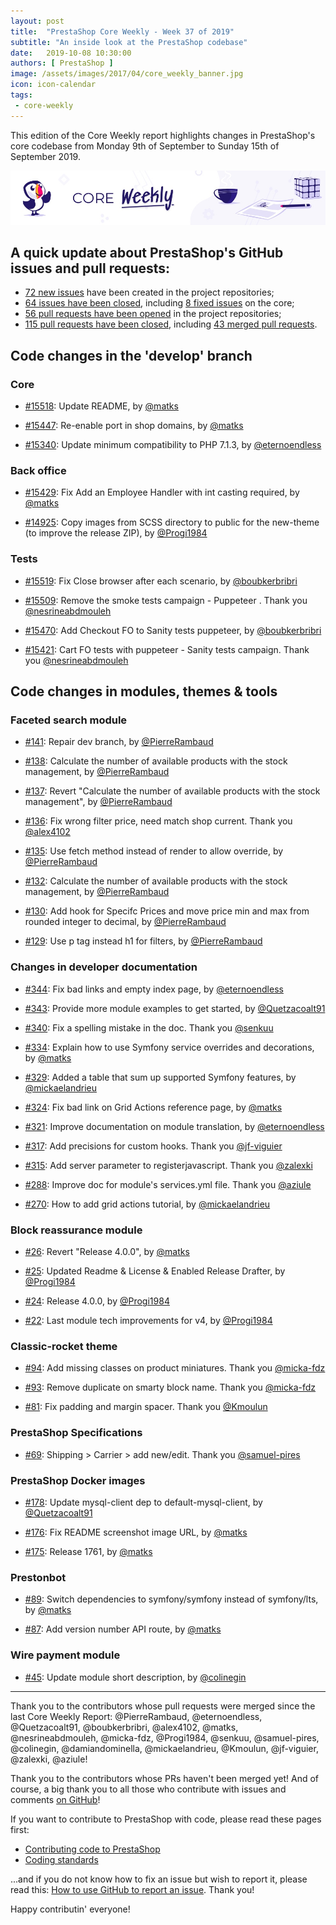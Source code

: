 ```yaml
---
layout: post
title:  "PrestaShop Core Weekly - Week 37 of 2019"
subtitle: "An inside look at the PrestaShop codebase"
date:   2019-10-08 10:30:00
authors: [ PrestaShop ]
image: /assets/images/2017/04/core_weekly_banner.jpg
icon: icon-calendar
tags:
 - core-weekly
---
```


This edition of the Core Weekly report highlights changes in PrestaShop's core codebase from Monday 9th of September to Sunday 15th of September 2019.

![Core Weekly banner](/assets/images/2018/12/banner-core-weekly.jpg)


## A quick update about PrestaShop's GitHub issues and pull requests:

- [72 new issues](https://github.com/search?q=org%3APrestaShop+is%3Apublic++-repo%3Aprestashop%2Fprestashop.github.io++is%3Aissue+created%3A2019-09-09..2019-09-15) have been created in the project repositories;
- [64 issues have been closed](https://github.com/search?q=org%3APrestaShop+is%3Apublic++-repo%3Aprestashop%2Fprestashop.github.io++is%3Aissue+closed%3A2019-09-09..2019-09-15), including [8 fixed issues](https://github.com/search?q=org%3APrestaShop+is%3Apublic++-repo%3Aprestashop%2Fprestashop.github.io++is%3Aissue+label%3Afixed+closed%3A2019-09-09..2019-09-15) on the core;
- [56 pull requests have been opened](https://github.com/search?q=org%3APrestaShop+is%3Apublic++-repo%3Aprestashop%2Fprestashop.github.io++is%3Apr+created%3A2019-09-09..2019-09-15) in the project repositories;
- [115 pull requests have been closed](https://github.com/search?q=org%3APrestaShop+is%3Apublic++-repo%3Aprestashop%2Fprestashop.github.io++is%3Apr+closed%3A2019-09-09..2019-09-15), including [43 merged pull requests](https://github.com/search?q=org%3APrestaShop+is%3Apublic++-repo%3Aprestashop%2Fprestashop.github.io++is%3Apr+merged%3A2019-09-09..2019-09-15).


## Code changes in the 'develop' branch

### Core

* [#15518](https://github.com/PrestaShop/PrestaShop/pull/15518): Update README, by [@matks](https://github.com/matks)

* [#15447](https://github.com/PrestaShop/PrestaShop/pull/15447): Re-enable port in shop domains, by [@matks](https://github.com/matks)

* [#15340](https://github.com/PrestaShop/PrestaShop/pull/15340): Update minimum compatibility to PHP 7.1.3, by [@eternoendless](https://github.com/eternoendless)

### Back office

* [#15429](https://github.com/PrestaShop/PrestaShop/pull/15429): Fix Add an Employee Handler with int casting required, by [@matks](https://github.com/matks)

* [#14925](https://github.com/PrestaShop/PrestaShop/pull/14925): Copy images from SCSS directory to public for the new-theme (to improve the release ZIP), by [@Progi1984](https://github.com/Progi1984)

### Tests

* [#15519](https://github.com/PrestaShop/PrestaShop/pull/15519): Fix Close browser after each scenario, by [@boubkerbribri](https://github.com/boubkerbribri)

* [#15509](https://github.com/PrestaShop/PrestaShop/pull/15509): Remove the smoke tests campaign - Puppeteer . Thank you [@nesrineabdmouleh](https://github.com/nesrineabdmouleh)

* [#15470](https://github.com/PrestaShop/PrestaShop/pull/15470): Add Checkout FO to Sanity tests puppeteer, by [@boubkerbribri](https://github.com/boubkerbribri)

* [#15421](https://github.com/PrestaShop/PrestaShop/pull/15421): Cart FO tests with puppeteer - Sanity tests campaign. Thank you [@nesrineabdmouleh](https://github.com/nesrineabdmouleh)

## Code changes in modules, themes & tools

### Faceted search module

* [#141](https://github.com/PrestaShop/ps_facetedsearch/pull/141): Repair dev branch, by [@PierreRambaud](https://github.com/PierreRambaud)

* [#138](https://github.com/PrestaShop/ps_facetedsearch/pull/138): Calculate the number of available products with the stock management, by [@PierreRambaud](https://github.com/PierreRambaud)

* [#137](https://github.com/PrestaShop/ps_facetedsearch/pull/137): Revert "Calculate the number of available products with the stock management", by [@PierreRambaud](https://github.com/PierreRambaud)

* [#136](https://github.com/PrestaShop/ps_facetedsearch/pull/136): Fix wrong filter price, need match shop current. Thank you [@alex4102](https://github.com/alex4102)

* [#135](https://github.com/PrestaShop/ps_facetedsearch/pull/135): Use fetch method instead of render to allow override, by [@PierreRambaud](https://github.com/PierreRambaud)

* [#132](https://github.com/PrestaShop/ps_facetedsearch/pull/132): Calculate the number of available products with the stock management, by [@PierreRambaud](https://github.com/PierreRambaud)

* [#130](https://github.com/PrestaShop/ps_facetedsearch/pull/130): Add hook for Specifc Prices and move price min and max from rounded integer to decimal, by [@PierreRambaud](https://github.com/PierreRambaud)

* [#129](https://github.com/PrestaShop/ps_facetedsearch/pull/129): Use p tag instead h1 for filters, by [@PierreRambaud](https://github.com/PierreRambaud)

### Changes in developer documentation

* [#344](https://github.com/PrestaShop/docs/pull/344): Fix bad links and empty index page, by [@eternoendless](https://github.com/eternoendless)

* [#343](https://github.com/PrestaShop/docs/pull/343): Provide more module examples to get started, by [@Quetzacoalt91](https://github.com/Quetzacoalt91)

* [#340](https://github.com/PrestaShop/docs/pull/340): Fix a spelling mistake in the doc. Thank you [@senkuu](https://github.com/senkuu)

* [#334](https://github.com/PrestaShop/docs/pull/334): Explain how to use Symfony service overrides and decorations, by [@matks](https://github.com/matks)

* [#329](https://github.com/PrestaShop/docs/pull/329): Added a table that sum up supported Symfony features, by [@mickaelandrieu](https://github.com/mickaelandrieu)

* [#324](https://github.com/PrestaShop/docs/pull/324): Fix bad link on Grid Actions reference page, by [@matks](https://github.com/matks)

* [#321](https://github.com/PrestaShop/docs/pull/321): Improve documentation on module translation, by [@eternoendless](https://github.com/eternoendless)

* [#317](https://github.com/PrestaShop/docs/pull/317): Add precisions for custom hooks. Thank you [@jf-viguier](https://github.com/jf-viguier)

* [#315](https://github.com/PrestaShop/docs/pull/315): Add server parameter to registerjavascript. Thank you [@zalexki](https://github.com/zalexki)

* [#288](https://github.com/PrestaShop/docs/pull/288): Improve doc for module's services.yml file. Thank you [@aziule](https://github.com/aziule)

* [#270](https://github.com/PrestaShop/docs/pull/270): How to add grid actions tutorial, by [@mickaelandrieu](https://github.com/mickaelandrieu)

### Block reassurance module

* [#26](https://github.com/PrestaShop/blockreassurance/pull/26): Revert "Release 4.0.0", by [@matks](https://github.com/matks)

* [#25](https://github.com/PrestaShop/blockreassurance/pull/25): Updated Readme & License & Enabled Release Drafter, by [@Progi1984](https://github.com/Progi1984)

* [#24](https://github.com/PrestaShop/blockreassurance/pull/24): Release 4.0.0, by [@Progi1984](https://github.com/Progi1984)

* [#22](https://github.com/PrestaShop/blockreassurance/pull/22): Last module tech improvements for v4, by [@Progi1984](https://github.com/Progi1984)

### Classic-rocket theme

* [#94](https://github.com/PrestaShop/classic-rocket/pull/94): Add missing classes on product miniatures. Thank you [@micka-fdz](https://github.com/micka-fdz)

* [#93](https://github.com/PrestaShop/classic-rocket/pull/93): Remove duplicate on smarty block name. Thank you [@micka-fdz](https://github.com/micka-fdz)

* [#81](https://github.com/PrestaShop/classic-rocket/pull/81): Fix padding and margin spacer. Thank you [@Kmoulun](https://github.com/Kmoulun)

### PrestaShop Specifications

* [#69](https://github.com/PrestaShop/prestashop-specs/pull/69): Shipping > Carrier > add new/edit. Thank you [@samuel-pires](https://github.com/samuel-pires)

### PrestaShop Docker images

* [#178](https://github.com/PrestaShop/docker/pull/178): Update mysql-client dep to default-mysql-client, by [@Quetzacoalt91](https://github.com/Quetzacoalt91)

* [#176](https://github.com/PrestaShop/docker/pull/176): Fix README screenshot image URL, by [@matks](https://github.com/matks)

* [#175](https://github.com/PrestaShop/docker/pull/175): Release 1761, by [@matks](https://github.com/matks)

### Prestonbot

* [#89](https://github.com/PrestaShop/prestonbot/pull/89): Switch dependencies to symfony/symfony instead of symfony/lts, by [@matks](https://github.com/matks)

* [#87](https://github.com/PrestaShop/prestonbot/pull/87): Add version number API route, by [@matks](https://github.com/matks)

### Wire payment module

* [#45](https://github.com/PrestaShop/ps_wirepayment/pull/45): Update module short description, by [@colinegin](https://github.com/colinegin)

<hr />

Thank you to the contributors whose pull requests were merged since the last Core Weekly Report: @PierreRambaud, @eternoendless, @Quetzacoalt91, @boubkerbribri, @alex4102, @matks, @nesrineabdmouleh, @micka-fdz, @Progi1984, @senkuu, @samuel-pires, @colinegin, @damiandominella, @mickaelandrieu, @Kmoulun, @jf-viguier, @zalexki, @aziule!

Thank you to the contributors whose PRs haven't been merged yet! And of course, a big thank you to all those who contribute with issues and comments [on GitHub](https://github.com/PrestaShop/PrestaShop)!

If you want to contribute to PrestaShop with code, please read these pages first:

 * [Contributing code to PrestaShop](https://devdocs.prestashop.com/1.7/contribute/contribution-guidelines/)
 * [Coding standards](https://devdocs.prestashop.com/1.7/development/coding-standards/)

...and if you do not know how to fix an issue but wish to report it, please read this: [How to use GitHub to report an issue](https://devdocs.prestashop.com/1.7/contribute/contribute-reporting-issues/). Thank you!

Happy contributin' everyone!

